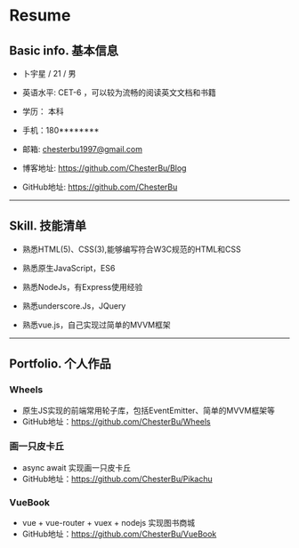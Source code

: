 # Resume

## Basic info. 基本信息

- 卜宇星 / 21 / 男

- 英语水平: CET-6 ，可以较为流畅的阅读英文文档和书籍

- 学历： 本科

- 手机：180********

- 邮箱: chesterbu1997@gmail.com

- 博客地址: https://github.com/ChesterBu/Blog

- GitHub地址: https://github.com/ChesterBu

****

## Skill. 技能清单

- 熟悉HTML(5)、CSS(3),能够编写符合W3C规范的HTML和CSS

- 熟悉原生JavaScript，ES6

- 熟悉NodeJs，有Express使用经验

- 熟悉underscore.Js，JQuery

- 熟悉vue.js，自己实现过简单的MVVM框架

****

## Portfolio. 个人作品

### Wheels

- 原生JS实现的前端常用轮子库，包括EventEmitter、简单的MVVM框架等
- GitHub地址：https://github.com/ChesterBu/Wheels

### 画一只皮卡丘

- async await 实现画一只皮卡丘
- GitHub地址：https://github.com/ChesterBu/Pikachu

### VueBook

- vue + vue-router + vuex + nodejs 实现图书商城
- GitHub地址：https://github.com/ChesterBu/VueBook
